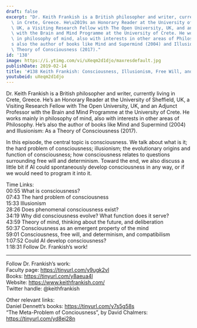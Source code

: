 ```yaml
---
draft: false
excerpt: "Dr. Keith Frankish is a British philosopher and writer, currently living\
  \ in Crete, Greece. He\u2019s an Honorary Reader at the University of Sheffield,\
  \ UK, a Visiting Research Fellow with The Open University, UK, and an Adjunct Professor\
  \ with the Brain and Mind Programme at the University of Crete. He works mainly\
  \ in philosophy of mind, also with interests in other areas of Philosophy. He\u2019\
  s also the author of books like Mind and Supermind (2004) and Illusionism: As a\
  \ Theory of Consciousness (2017)."
id: '138'
image: https://i.ytimg.com/vi/uXeqm2d1djo/maxresdefault.jpg
publishDate: 2019-02-14
title: '#138 Keith Frankish: Consciousness, Illusionism, Free Will, and AI'
youtubeid: uXeqm2d1djo
---
```

<div class="timelinks">

Dr. Keith Frankish is a British philosopher and writer, currently living in Crete, Greece. He’s an Honorary Reader at the University of Sheffield, UK, a Visiting Research Fellow with The Open University, UK, and an Adjunct Professor with the Brain and Mind Programme at the University of Crete. He works mainly in philosophy of mind, also with interests in other areas of Philosophy. He’s also the author of books like Mind and Supermind (2004) and Illusionism: As a Theory of Consciousness (2017).

In this episode, the central topic is consciousness. We talk about what is it; the hard problem of consciousness; illusionism; the evolutionary origins and function of consciousness; how consciousness relates to questions surrounding free will and determinism. Toward the end, we also discuss a little bit if AI could spontaneously develop consciousness in any way, or if we would need to program it into it. 

Time Links:  
<time>00:55</time> What is consciousness?  
<time>07:43</time> The hard problem of consciousness                               
<time>15:33</time> Illusionism                
<time>28:26</time> Does phenomenal consciousness exist?                
<time>34:19</time> Why did consciousness evolve? What function does it serve?  
<time>43:59</time> Theory of mind, thinking about the future, and deliberation         
<time>50:37</time> Consciousness as an emergent property of the mind          
<time>59:01</time> Consciousness, free will, and determinism, and compatibilism      
<time>1:07:52</time> Could AI develop consciousness?  
<time>1:18:31</time> Follow Dr. Frankish’s work!

---

Follow Dr. Frankish’s work:  
Faculty page: https://tinyurl.com/y9ugk2vl  
Books: https://tinyurl.com/y8aeua4l  
Website: https://www.keithfrankish.com/  
Twitter handle: @keithfrankish

Other relevant links:  
Daniel Dennett’s books: https://tinyurl.com/y7s5g58s  
“The Meta-Problem of Conciousness”, by David Chalmers: https://tinyurl.com/yd8ej28n
</div>

